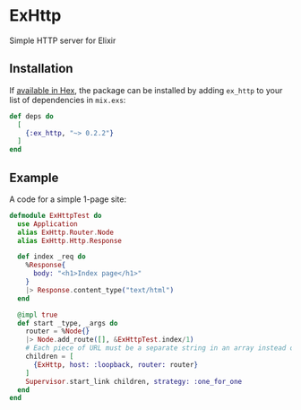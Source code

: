 # ExHttp

Simple HTTP server for Elixir

## Installation

If [available in Hex](https://hex.pm/docs/publish), the package can be installed
by adding `ex_http` to your list of dependencies in `mix.exs`:

```elixir
def deps do
  [
    {:ex_http, "~> 0.2.2"}
  ]
end
```

## Example
A code for a simple 1-page site:
```elixir
defmodule ExHttpTest do
  use Application
  alias ExHttp.Router.Node
  alias ExHttp.Http.Response

  def index _req do
    %Response{
      body: "<h1>Index page</h1>"
    }
    |> Response.content_type("text/html")
  end

  @impl true
  def start _type, _args do
    router = %Node{}
    |> Node.add_route([], &ExHttpTest.index/1)
    # Each piece of URL must be a separate string in an array instead of being separated with slash
    children = [
      {ExHttp, host: :loopback, router: router}
    ]
    Supervisor.start_link children, strategy: :one_for_one
  end
end
```

